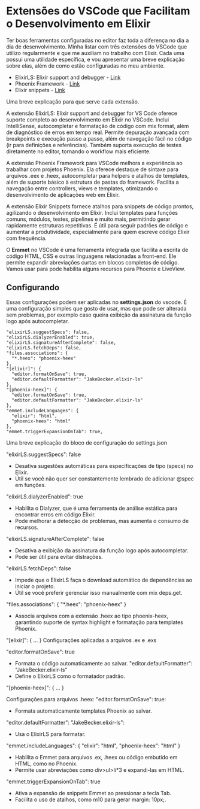# Extensões do VSCode que Facilitam o Desenvolvimento em Elixir

Ter boas ferramentas configuradas no editor faz toda a diferença no dia a dia de desenvolvimento. Minha listar com três extensões do VSCode que utilizo regularmente e que me auxiliam no trabalho com Elixir. Cada uma possui uma utilidade específica, e vou apresentar uma breve explicação sobre elas, além de como estão configuradas no meu ambiente.

- ElixirLS: Elixir support and debugger - [Link](https://marketplace.visualstudio.com/items?itemName=JakeBecker.elixir-ls)
- Phoenix Framework - [Link](https://marketplace.visualstudio.com/items?itemName=phoenixframework.phoenix)
- Elixir snippets - [Link](https://marketplace.visualstudio.com/items?itemName=florinpatrascu.vscode-elixir-snippets)

Uma breve explicação para que serve cada extensão.

A extensão ElixirLS: Elixir support and debugger for VS Code oferece suporte completo ao desenvolvimento em Elixir no VSCode. Inclui IntelliSense, autocompletar e formatação de código com mix format, além de diagnóstico de erros em tempo real. Permite depuração avançada com breakpoints e execução passo a passo, além de navegação fácil no código (ir para definições e referências). Também suporta execução de testes diretamente no editor, tornando o workflow mais eficiente.

A extensão Phoenix Framework para VSCode melhora a experiência ao trabalhar com projetos Phoenix. Ela oferece destaque de sintaxe para arquivos .eex e .heex, autocompletar para helpers e atalhos de templates, além de suporte básico à estrutura de pastas do framework. Facilita a navegação entre controllers, views e templates, otimizando o desenvolvimento de aplicações web em Elixir.

A extensão Elixir Snippets fornece atalhos para snippets de código prontos, agilizando o desenvolvimento em Elixir. Inclui templates para funções comuns, módulos, testes, pipelines e muito mais, permitindo gerar rapidamente estruturas repetitivas. É útil para seguir padrões de código e aumentar a produtividade, especialmente para quem escreve código Elixir com frequência.

O **Emmet** no VSCode é uma ferramenta integrada que facilita a escrita de código HTML, CSS e outras linguagens relacionadas a front-end. Ele permite expandir abreviações curtas em blocos completos de código. Vamos usar para pode habilita alguns recursos para Phoenix e LiveView.

## Configurando

Essas configurações podem ser aplicadas no **settings.json** do vscode. É uma configuração simples que gosto de usar, mas que pode ser alterada sem problemas, por exemplo caso queira exibição da assinatura da função logo após autocompletar.

```
"elixirLS.suggestSpecs": false,
"elixirLS.dialyzerEnabled": true,
"elixirLS.signatureAfterComplete": false,
"elixirLS.fetchDeps": false,
"files.associations": {
  "*.heex": "phoenix-heex"
},
"[elixir]": {
  "editor.formatOnSave": true,
  "editor.defaultFormatter": "JakeBecker.elixir-ls"
},
"[phoenix-heex]": {
  "editor.formatOnSave": true,
  "editor.defaultFormatter": "JakeBecker.elixir-ls"
},
"emmet.includeLanguages": {
  "elixir": "html",
  "phoenix-heex": "html"
},
"emmet.triggerExpansionOnTab": true,
```

Uma breve explicação do bloco de configuração do settings.json

"elixirLS.suggestSpecs": false

- Desativa sugestões automáticas para especificações de tipo (specs) no Elixir.
- Útil se você não quer ser constantemente lembrado de adicionar @spec em funções.

"elixirLS.dialyzerEnabled": true

- Habilita o Dialyzer, que é uma ferramenta de análise estática para encontrar erros em código Elixir.
- Pode melhorar a detecção de problemas, mas aumenta o consumo de recursos.

"elixirLS.signatureAfterComplete": false

- Desativa a exibição da assinatura da função logo após autocompletar.
- Pode ser útil para evitar distrações.

"elixirLS.fetchDeps": false

- Impede que o ElixirLS faça o download automático de dependências ao iniciar o projeto.
- Útil se você preferir gerenciar isso manualmente com mix deps.get.

"files.associations": { "\*.heex": "phoenix-heex" }

- Associa arquivos com a extensão .heex ao tipo phoenix-heex, garantindo suporte de syntax highlight e formatação para templates Phoenix.

"[elixir]": { ... }
Configurações aplicadas a arquivos .ex e .exs

"editor.formatOnSave": true

- Formata o código automaticamente ao salvar.
  "editor.defaultFormatter": "JakeBecker.elixir-ls"
- Define o ElixirLS como o formatador padrão.

"[phoenix-heex]": { ... }

Configurações para arquivos .heex:
"editor.formatOnSave": true:

- Formata automaticamente templates Phoenix ao salvar.

"editor.defaultFormatter": "JakeBecker.elixir-ls":

- Usa o ElixirLS para formatar.

"emmet.includeLanguages": { "elixir": "html", "phoenix-heex": "html" }

- Habilita o Emmet para arquivos .ex, .heex ou código embutido em HTML, como no Phoenix.
- Permite usar abreviações como div>ul>li\*3 e expandi-las em HTML.

"emmet.triggerExpansionOnTab": true

- Ativa a expansão de snippets Emmet ao pressionar a tecla Tab.
- Facilita o uso de atalhos, como m10 para gerar margin: 10px;.
